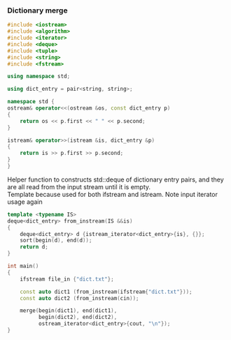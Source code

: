 ### Dictionary merge

```cpp
#include <iostream>
#include <algorithm>
#include <iterator>
#include <deque>
#include <tuple>
#include <string>
#include <fstream>

using namespace std;

using dict_entry = pair<string, string>;

namespace std {
ostream& operator<<(ostream &os, const dict_entry p)
{
    return os << p.first << " " << p.second;
}

istream& operator>>(istream &is, dict_entry &p)
{
    return is >> p.first >> p.second;
}
}
```
Helper function to constructs std::deque of dictionary entry pairs, and they are all read from the input stream until it is empty.\
Template because used for both ifstream and istream. Note input iterator usage again
```cpp
template <typename IS>
deque<dict_entry> from_instream(IS &&is)
{
    deque<dict_entry> d {istream_iterator<dict_entry>{is}, {}};
    sort(begin(d), end(d));
    return d;
}

int main()
{
    ifstream file_in {"dict.txt"};

    const auto dict1 (from_instream(ifstream{"dict.txt"}));
    const auto dict2 (from_instream(cin));

    merge(begin(dict1), end(dict1),
          begin(dict2), end(dict2),
          ostream_iterator<dict_entry>{cout, "\n"});
}
```